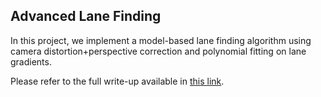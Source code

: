## Advanced Lane Finding

In this project, we implement a model-based lane finding algorithm using camera distortion+perspective correction and polynomial fitting on lane gradients.

Please refer to the full write-up available in [this link](https://github.com/ultralightbeam/CarND-advanced-lane-finding/blob/master/writeup.md).

